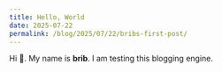 ```yaml
---
title: Hello, World
date: 2025-07-22
permalink: /blog/2025/07/22/bribs-first-post/
---
```


Hi 👋. My name is **brib**. I am testing this blogging engine.
